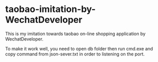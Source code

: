 # taobao-imitation-by-WechatDeveloper

This is my imitation towards taobao on-line shopping application by WechatDeveloper.

To make it work well, you need to open db folder then run cmd.exe and copy command from json-sever.txt in order to listening on the port.

